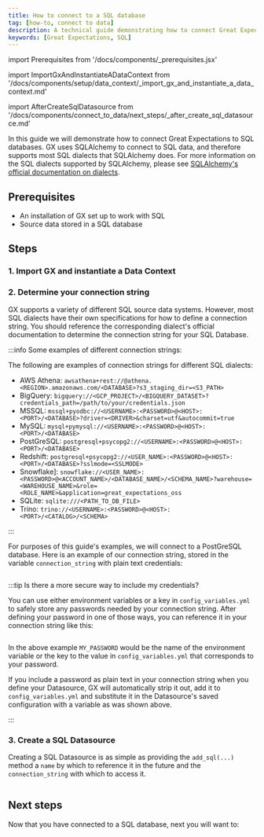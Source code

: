 ```yaml
---
title: How to connect to a SQL database
tag: [how-to, connect to data]
description: A technical guide demonstrating how to connect Great Expectations to a SQL database.
keywords: [Great Expectations, SQL]
---
```


<!-- Import statements start here. -->
import Prerequisites from '/docs/components/_prerequisites.jsx'

<!-- ### Import GX and instantiate a Data Context -->
import ImportGxAndInstantiateADataContext from '/docs/components/setup/data_context/_import_gx_and_instantiate_a_data_context.md'

<!-- ## Next steps -->
import AfterCreateSqlDatasource from '/docs/components/connect_to_data/next_steps/_after_create_sql_datasource.md'

In this guide we will demonstrate how to connect Great Expectations to SQL databases.  GX uses SQLAlchemy to connect to SQL data, and therefore supports most SQL dialects that SQLAlchemy does.  For more information on the SQL dialects supported by SQLAlchemy, please see [SQLAlchemy's official documentation on dialects](https://docs.sqlalchemy.org/en/20/dialects/index.html).

## Prerequisites

<Prerequisites requirePython = {false} requireInstallation = {false} requireDataContext = {false} requireSourceData = {null} requireDatasource = {false} requireExpectationSuite = {false}>

- An installation of GX set up to work with SQL
- Source data stored in a SQL database

</Prerequisites> 

## Steps

### 1. Import GX and instantiate a Data Context

<ImportGxAndInstantiateADataContext />

### 2. Determine your connection string

GX supports a variety of different SQL source data systems.  However, most SQL dialects have their own specifications for how to define a connection string.  You should reference the corresponding dialect's official documentation to determine the connection string for your SQL Database.

:::info Some examples of different connection strings:

The following are examples of connection strings for different SQL dialects:

- AWS Athena: `awsathena+rest://@athena.<REGION>.amazonaws.com/<DATABASE>?s3_staging_dir=<S3_PATH>`
- BigQuery: `bigquery://<GCP_PROJECT>/<BIGQUERY_DATASET>?credentials_path=/path/to/your/credentials.json`
- MSSQL: `mssql+pyodbc://<USERNAME>:<PASSWORD>@<HOST>:<PORT>/<DATABASE>?driver=<DRIVER>&charset=utf&autocommit=true`
- MySQL: `mysql+pymysql://<USERNAME>:<PASSWORD>@<HOST>:<PORT>/<DATABASE>`
- PostGreSQL: `postgresql+psycopg2://<USERNAME>:<PASSWORD>@<HOST>:<PORT>/<DATABASE>`
- Redshift: `postgresql+psycopg2://<USER_NAME>:<PASSWORD>@<HOST>:<PORT>/<DATABASE>?sslmode=<SSLMODE>`
- Snowflake]: `snowflake://<USER_NAME>:<PASSWORD>@<ACCOUNT_NAME>/<DATABASE_NAME>/<SCHEMA_NAME>?warehouse=<WAREHOUSE_NAME>&role=<ROLE_NAME>&application=great_expectations_oss`
- SQLite: `sqlite:///<PATH_TO_DB_FILE>`
- Trino: `trino://<USERNAME>:<PASSWORD>@<HOST>:<PORT>/<CATALOG>/<SCHEMA>`

:::

For purposes of this guide's examples, we will connect to a PostGreSQL database.  Here is an example of our connection string, stored in the variable `connection_string` with plain text credentials:


```python name="tests/integration/docusaurus/connecting_to_your_data/fluent_datasources/how_to_connect_to_sql_data.py sql_connection_string"
```

:::tip Is there a more secure way to include my credentials?

You can use either environment variables or a key in `config_variables.yml` to safely store any passwords needed by your connection string.  After defining your password in one of those ways, you can reference it in your connection string like this:

```python name="tests/integration/docusaurus/connecting_to_your_data/fluent_datasources/how_to_connect_to_sql_data.py connection_string"
```

In the above example `MY_PASSWORD` would be the name of the environment variable or the key to the value in `config_variables.yml` that corresponds to your password.

If you include a password as plain text in your connection string when you define your Datasource, GX will automatically strip it out, add it to `config_variables.yml` and substitute it in the Datasource's saved configuration with a variable as was shown above.

:::

### 3. Create a SQL Datasource

Creating a SQL Datasource is as simple as providing the `add_sql(...)` method a `name` by which to reference it in the future and the `connection_string` with which to access it.


```python name="tests/integration/docusaurus/connecting_to_your_data/fluent_datasources/how_to_connect_to_sql_data.py add_sql"
```

## Next steps

Now that you have connected to a SQL database, next you will want to:

<AfterCreateSqlDatasource />
